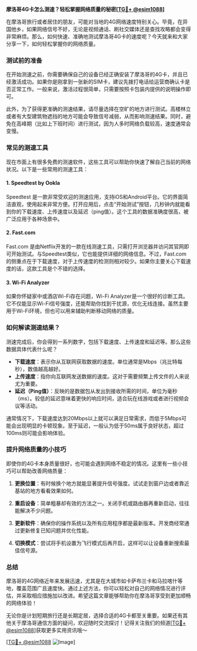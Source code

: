 **摩洛哥4G卡怎么测速？轻松掌握网络质量的秘密[[TG💪+ @esim1088](https://t.me/s/esim1088)]**

在摩洛哥旅行或者居住的朋友，可能对当地的4G网络速度特别关心。毕竟，在异国他乡，如果网络信号不好，无论是视频通话、刷社交媒体还是查找攻略都会变得非常麻烦。那么，如何快速、准确地测试摩洛哥4G卡的速度呢？今天就来和大家分享一下，如何轻松掌握你的网络质量。

### 测试前的准备

在开始测速之前，你需要确保自己的设备已经正确安装了摩洛哥的4G卡，并且已经激活成功。如果你是刚拿到一张新的SIM卡，建议先拨打电话给运营商确认卡是否正常工作。一般来说，激活过程很简单，只需要按照卡包装内提供的说明操作即可。

此外，为了获得更准确的测速结果，请尽量选择在空旷的地方进行测试。高楼林立或者有大型建筑物遮挡的地方可能会导致信号减弱，从而影响测速结果。同时，避免在高峰期（比如上下班时间）进行测试，因为人多时网络负载较高，速度通常会变慢。

### 常见的测速工具

现在市面上有很多免费的测速软件，这些工具可以帮助你快速了解自己当前的网络状况。以下是一些常用的测速工具：

#### 1. Speedtest by Ookla
Speedtest 是一款非常受欢迎的测速应用，支持iOS和Android平台。它的界面简洁直观，使用起来非常方便。打开应用后，点击“开始测试”按钮，几秒钟内就能看到你的下载速度、上传速度以及延迟（ping值）。这个工具的数据准确度很高，被广泛应用于各种场景中。

#### 2. Fast.com
Fast.com 是由Netflix开发的一款在线测速工具，只需打开浏览器并访问其官网即可开始测试。与Speedtest类似，它也能提供详细的网络信息。不过，Fast.com 的侧重点在于下载速度，对于上传速度的检测则相对较少。如果你主要关心下载速度的话，这款工具是个不错的选择。

#### 3. Wi-Fi Analyzer
如果你怀疑家中或酒店Wi-Fi存在问题，Wi-Fi Analyzer是一个很好的诊断工具。它不仅能显示Wi-Fi信号强度，还能帮助你找到干扰源，优化无线连接。虽然主要用于Wi-Fi环境，但也可以用来辅助判断移动网络的质量。

### 如何解读测速结果？

测速完成后，你会得到一系列数字，包括下载速度、上传速度和延迟等。那么这些数据具体代表什么呢？

- **下载速度**：表示你从互联网获取数据的速度。单位通常是Mbps（兆比特每秒），数值越高越好。
- **上传速度**：指你向互联网发送数据的速度。这对于需要频繁上传文件的人来说尤为重要。
- **延迟（Ping值）**：反映的是数据包从发出到接收所需的时间，单位为毫秒（ms）。较低的延迟意味着更快的响应时间，适合玩在线游戏或者进行视频会议等活动。

通常情况下，下载速度达到20Mbps以上就可以满足日常需求，而低于5Mbps可能会出现明显的卡顿现象。至于延迟，一般认为低于50ms属于良好状态，超过100ms则可能会影响体验。

### 提升网络质量的小技巧

即使你的4G卡本身质量很好，也可能会遇到网络不稳定的情况。这里有一些小技巧可以帮助改善网络质量：

1. **更换位置**：有时候换个地方就能显著提升信号强度。试试走到窗户边或者靠近基站的地方看看效果如何。
   
2. **重启设备**：简单粗暴却有效的方法之一。关闭手机或路由器再重新启动，往往能解决不少问题。
   
3. **更新软件**：确保你的操作系统以及所有应用程序都是最新版本。开发商经常通过更新修复已知问题并优化性能。
   
4. **切换模式**：尝试将手机设置为飞行模式后再开启，这样可以让设备重新搜索最佳信号源。

### 总结

摩洛哥的4G网络近年来发展迅速，尤其是在大城市如卡萨布兰卡和马拉喀什等地，覆盖范围广且速度快。通过上述方法，你可以轻松对自己的网络情况进行评估，并采取相应措施加以改进。希望这篇文章能够帮助你在摩洛哥享受到更加顺畅的网络体验！

无论你是计划短期旅行还是长期定居，选择合适的4G卡都至关重要。如果还有其他关于摩洛哥通信方面的疑问，欢迎随时交流探讨！记得关注我们的频道[[TG💪+ @esim1088](https://t.me/s/esim1088)]获取更多实用资讯哦～

[[TG💪+ @esim1088](https://t.me/s/esim1088) ![Image](https://i.postimg.cc/4NQfJmqS/Snipaste-2025-05-13-00-14-12.png)]